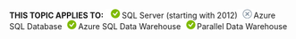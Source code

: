   **THIS TOPIC APPLIES TO:** ![yes](../../Images/Image/ImageNotContaina/yes.png "yes")SQL Server \(starting with 2012\)![no](../../Images/Image/ImageNotContaina/no.png "no")Azure SQL Database![yes](../../Images/Image/ImageNotContaina/yes.png "yes")Azure SQL Data Warehouse![yes](../../Images/Image/ImageNotContaina/yes.png "yes")Parallel Data Warehouse